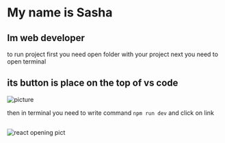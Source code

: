 # My name is Sasha
## Im web developer
to run project first you need open folder with your project next
you need to open terminal 
## its button is place on the top of vs code
![picture](https://code.visualstudio.com/assets/docs/terminal/getting-started/open-terminal.png)

then in terminal you need to write command `npm run dev`
and click on link
##
![react opening pict](https://media2.dev.to/dynamic/image/width=800%2Cheight=%2Cfit=scale-down%2Cgravity=auto%2Cformat=auto/https%3A%2F%2Fdev-to-uploads.s3.amazonaws.com%2Fuploads%2Farticles%2Fib13dmjnci8i2t1lo196.png)
